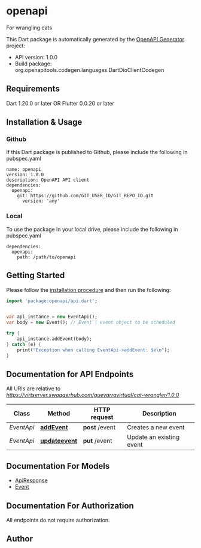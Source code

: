 # openapi
For wrangling cats

This Dart package is automatically generated by the [OpenAPI Generator](https://openapi-generator.tech) project:

- API version: 1.0.0
- Build package: org.openapitools.codegen.languages.DartDioClientCodegen

## Requirements

Dart 1.20.0 or later OR Flutter 0.0.20 or later

## Installation & Usage

### Github
If this Dart package is published to Github, please include the following in pubspec.yaml
```
name: openapi
version: 1.0.0
description: OpenAPI API client
dependencies:
  openapi:
    git: https://github.com/GIT_USER_ID/GIT_REPO_ID.git
      version: 'any'
```

### Local
To use the package in your local drive, please include the following in pubspec.yaml
```
dependencies:
  openapi:
    path: /path/to/openapi
```

## Getting Started

Please follow the [installation procedure](#installation--usage) and then run the following:

```dart
import 'package:openapi/api.dart';


var api_instance = new EventApi();
var body = new Event(); // Event | event object to be scheduled

try {
    api_instance.addEvent(body);
} catch (e) {
    print("Exception when calling EventApi->addEvent: $e\n");
}

```

## Documentation for API Endpoints

All URIs are relative to *https://virtserver.swaggerhub.com/guevarravirtual/cat-wrangler/1.0.0*

Class | Method | HTTP request | Description
------------ | ------------- | ------------- | -------------
*EventApi* | [**addEvent**](doc\/EventApi.md#addevent) | **post** /event | Creates a new event
*EventApi* | [**updateevent**](doc\/EventApi.md#updateevent) | **put** /event | Update an existing event


## Documentation For Models

 - [ApiResponse](doc\/ApiResponse.md)
 - [Event](doc\/Event.md)


## Documentation For Authorization

 All endpoints do not require authorization.


## Author




